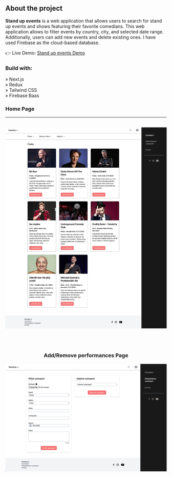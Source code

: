 <!-- <div align='center'><img style="width:16%" src='notYet'/></div> -->

<h2>About the project</h2>

<p><b>Stand up events</b> is a web application that allows users to search for stand up events and shows featuring their favorite comedians. This web application allows to filter events by country, city, and selected date range. Additionally, users can add new events and delete existing ones.
I have used Firebase as the cloud-based database.<br/>
</p>

👉 Live Demo: <a href='https://stand-up-silk-five.vercel.app/'>Stand up events Demo</a>

<h3>Build with:</h3>

» Next.js <br>
» Redux <br>
» Tailwind CSS <br>
» Firebase Baas<br>

<h3>Home Page</h3>
<hr>
<br>
<div align='center'>
<img src='https://raw.githubusercontent.com/zdenekdev/portfolio/main/src/images/projects/stand-up.webp'/>

</div>

<br><br>

<h3 align='center'>Add/Remove performances Page</h3>

<div align='center'>
<img src='https://raw.githubusercontent.com/zdenekdev/portfolio/main/src/images/projects/add-rem-perf.webp'/>
</div>
